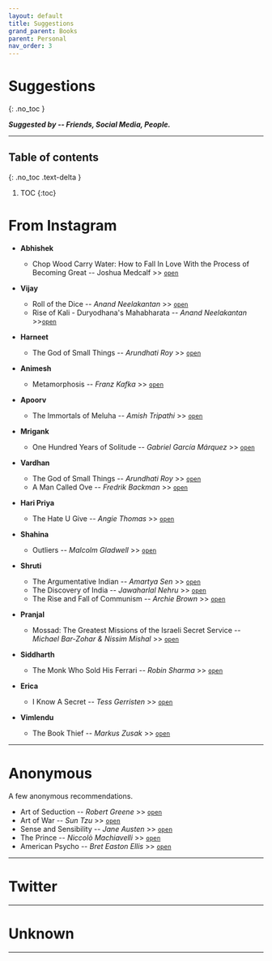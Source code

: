 ```yaml
---
layout: default
title: Suggestions
grand_parent: Books
parent: Personal
nav_order: 3
---
```


# Suggestions
{: .no_toc }

*__Suggested by -- Friends, Social Media, People.__*

---

## Table of contents
{: .no_toc .text-delta }

1. TOC
{:toc}


# From Instagram

- __Abhishek__
    - Chop Wood Carry Water: How to Fall In Love With the Process of Becoming Great -- Joshua Medcalf >> [`open`](https://www.goodreads.com/en/book/show/28405277)

- __Vijay__
    - Roll of the Dice -- *Anand Neelakantan* >> [`open`](https://www.goodreads.com/book/show/18684615-ajaya)
    - Rise of Kali - Duryodhana's Mahabharata  -- *Anand Neelakantan* >>[`open`](https://www.goodreads.com/book/show/25536076-rise-of-kali)

- __Harneet__
    - The God of Small Things -- *Arundhati Roy* >> [`open`](https://www.goodreads.com/book/show/9777.The_God_of_Small_Things)

- __Animesh__
    - Metamorphosis -- *Franz Kafka* >> [`open`](https://www.goodreads.com/book/show/485894.The_Metamorphosis)

- __Apoorv__
    - The Immortals of Meluha -- *Amish Tripathi* >> [`open`](https://www.goodreads.com/book/show/7913305-the-immortals-of-meluha)

- __Mrigank__
    - One Hundred Years of Solitude -- *Gabriel García Márquez* >> [`open`](https://www.goodreads.com/book/show/320.One_Hundred_Years_of_Solitude)

- __Vardhan__
    - The God of Small Things -- *Arundhati Roy* >> [`open`](https://www.goodreads.com/book/show/9777.The_God_of_Small_Things)
    - A Man Called Ove  -- *Fredrik Backman* >> [`open`](https://www.goodreads.com/book/show/18774964-a-man-called-ove)

- __Hari Priya__
    - The Hate U Give  -- *Angie Thomas* >> [`open`](https://www.goodreads.com/book/show/32075671-the-hate-u-give)

- __Shahina__
    - Outliers -- *Malcolm Gladwell* >> [`open`](https://www.goodreads.com/book/show/3228917-outliers)

- __Shruti__
    - The Argumentative Indian  -- *Amartya Sen* >>  [`open`](https://www.goodreads.com/book/show/10310.The_Argumentative_Indian)
    - The Discovery of India -- *Jawaharlal Nehru* >> [`open`](https://www.goodreads.com/book/show/154126.The_Discovery_of_India)
    - The Rise and Fall of Communism -- *Archie Brown* >> [`open`](https://www.goodreads.com/book/show/6004393-the-rise-and-fall-of-communism)

- __Pranjal__
    - Mossad: The Greatest Missions of the Israeli Secret Service --  *Michael Bar-Zohar & Nissim Mishal* >> [`open`](https://www.goodreads.com/book/show/13623874-mossad)

- __Siddharth__
    - The Monk Who Sold His Ferrari -- *Robin Sharma* >> [`open`](https://www.goodreads.com/book/show/43877.The_Monk_Who_Sold_His_Ferrari)

- __Erica__
    - I Know A Secret -- *Tess Gerristen* >> [`open`](https://www.goodreads.com/book/show/33153725-i-know-a-secret)

- __Vimlendu__
    - The Book Thief -- *Markus Zusak* >> [`open`](https://www.goodreads.com/book/show/19063.The_Book_Thief)

---

# Anonymous

A few anonymous recommendations.

- Art of Seduction -- *Robert Greene* >> [`open`](https://www.goodreads.com/book/show/20995.The_Art_of_Seduction)
- Art of War -- *Sun Tzu* >> [`open`](https://www.goodreads.com/book/show/10534.The_Art_of_War)
- Sense and Sensibility -- *Jane Austen* >> [`open`](https://www.goodreads.com/book/show/14935.Sense_and_Sensibility)
- The Prince -- *Niccolò Machiavelli* >> [`open`](https://www.goodreads.com/book/show/28862.The_Prince)
- American Psycho  -- *Bret Easton Ellis* >> [`open`](https://www.goodreads.com/book/show/28676.American_Psycho)

---


# Twitter

---

# Unknown

---

<!-- # Carl Jung

- Man And Symbols
- Memories, Dreams, Reflections
- Modern Man in Search of a Soul
- The Practice of Psychotherapy.
- The Red Book
- Synchronicity - An Acausal Connecting Principle
- Two Eassays in Analytical Psychology
- Development & Personality
- Analytical Psychology
- The Structure and Dynamics of the Psyche

# Charles Dickens

- Bleak House
- A Tole of Two Cities
- David Copperfield
- Great Expectations
- Little Dorrit
- Nicholas Nickleby
- Oliver Twist
- The Life and Adventures of Martin Chezzlewit
- Barnaby Rudge


# Ernest Hemingway

- A Farewell to Arms
- A Moveable Feast
- From Whom the Bell Tolls
- Green Hills of Africa
- Men Withoug Women
- Nick Adams Stories
- The Old Man and The Sea
- The Sun Also Rises
- To Have and have Not

# Friedrich Nietzsche

If you decided to read Nietzsche, do read the books in following order -

- The Antichrist
- The Twilight of the Idols
- The Genealogy of Morals
- Beyond Good and Evil
- Thus Spake Zarathustra
- The Gay Science
- The Dawn of Day
- Humans, All Too Human

# Fyodor Dostoyevsky

- The Possessed
- The Insulted and the Injured
- The Brothers Karamazov
- The Idiot
- Crime and Punishment
- The Gambler, Bobok, A Nasty Story

# George Orwell

- 1984
- Burmese Days
- A Clergymans Daughter
- Coming Up For Air
- Down and Out in Paris and London
- Animal Farm
- Keep the Aspidistra Flying
- Homage to Catalonia
- The Road to Wigan Pier

# Anton Chekhov

- Uncle Vanya
- The Seagull
- Three Sisters

# Arthur Conan Doyle

- A Study in Scarlet
- The Sign of Four
- The Adventures of Sherlock Holmes
- The Memoirs of Sherlock Holmes
- The Hound of the Baskervilles, A Study in Scarlet, The Sign of Four

# Edgar Allan Poe

- The Cask of Amontillado
- The Fall of the House of Usher
- The Black Cat
- The Masque of the Red Death
- The Tell-Tale Heart
- The Pit and the Pendulum
- William Wilson
- The Murders in the Rue Morgue
- The Facts in the Case of M. Valdemar
- The Gold Bug

# F.Scott Fitzgerald

- The Great Gatsby
- Tender Is the Night
- The Short Stories of F. Scott Fitzgerald

# Gustave Flaubert

- A Sentimental Education
- A Simple Heart
- Madame Bovary

# Homer

- The Odyssey
- The Iliad
- Homeric Hymns
- The Essential Homer

# Marcel Proust

- Swann's Way
- Time Regained
- The Guermantes Way
- In the Shadow of Young Girls in Flower

# Mark Twain

- Roughing It
- The Gilded Age
- The Adventures of Tom Sawyer
- A Connecticut Yankee in King Arthur’s Court
- The Tragedy Of Pudd'nhead Wilson and Those Extraordinary Twins
- The Adventures of Huckleberry Finn
- Following the Equator
- Autobiography

# Oscar Wilde

- The Picture of Dorian Gray
- The Importance of Being Earnest and Other Plays
- The Happy Prince and Other Tales
- De Profundis
- The Ballad of Reading Gaol

# Plato

- The Symposium
- Apology
- The Trial and Death of Socrates
- Theaetetus
- Five Dialogues: Euthyphro, Apology, Crito, Meno, Phaedo
- Plato: Complete Works
- The Allegory of the Cave
- The Republic

# T.S Eliot

- The Waste Land
- The Waste Land and Other Poems
- Four Quartets
- The Love Song of J. Alfred Prufrock and Other Poems
- Old Possum's Book of Practical Cats
- Collected Poems, 1909-1962

# Vladimir Nabokov

- Pale Fire
- Lolita
- Ada
- Speak, Memory
- The Gift
- The Defense
- Pnin
- Invitation to a Beheading

# James Joyace

- A Portait of the Artist as a Young Man
- Dubliners
- Exiles
- Pomes Penyeach
- Ulysses

# Kurt Vonnegut

- Bluebeard
- Breakfast of Champions
- Cat's Cradle
- Jailbird
- A Man Without A Country
- God Bless You, Mr. Rosewater
- Mother Night
- Player Piano
- Slaughterhouse-Five
- The Sirens of Titan

# Nassim Taleb

- Antifragile - Things That Gain From Disorder
- Fooled by Randomness - The Hidden Role of Chance in the markets and in Life
- Skin in the Game
- The Bed of Proscrustes - Philosophical and Practical Aphorisms
- The Black Swan - The Impact of the Highly Improbable


# William Faulkner

- As I Lay Dying
- Absalom, Absalom!
- A Rose for Emily
- Light in August
- Sanctury
- The Reivers
- The Sound of the Fury

 -->
